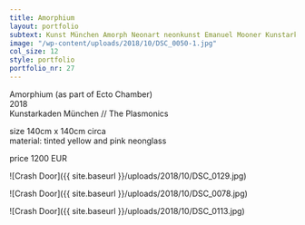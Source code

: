 ```yaml
---
title: Amorphium
layout: portfolio
subtext: Kunst München Amorph Neonart neonkunst Emanuel Mooner Kunstarkaden Plasmonics
image: "/wp-content/uploads/2018/10/DSC_0050-1.jpg"
col_size: 12
style: portfolio
portfolio_nr: 27
---
```


Amorphium (as part of Ecto Chamber)  
2018  
Kunstarkaden München // The Plasmonics

size 140cm x 140cm circa  
material: tinted yellow and pink neonglass

price 1200 EUR

![Crash Door]({{ site.baseurl }}/uploads/2018/10/DSC_0129.jpg)

![Crash Door]({{ site.baseurl }}/uploads/2018/10/DSC_0078.jpg)

![Crash Door]({{ site.baseurl }}/uploads/2018/10/DSC_0113.jpg)